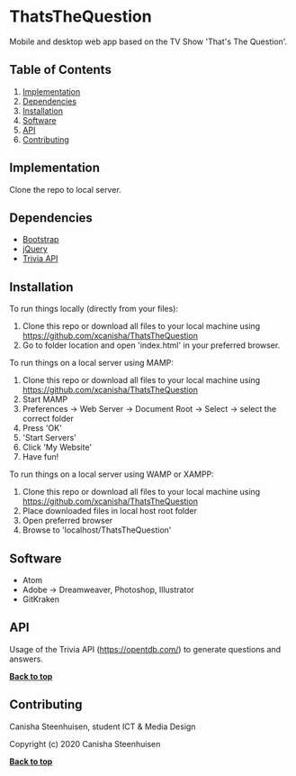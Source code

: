 # ThatsTheQuestion

Mobile and desktop web app based on the TV Show 'That's The Question'.


## Table of Contents
1. [Implementation](#implementation)
1. [Dependencies](#dependencies)
1. [Installation](#installation)
1. [Software](#software)
1. [API](#api)
1. [Contributing](#contributing)


## Implementation
Clone the repo to local server.


## Dependencies
* [Bootstrap](https://getbootstrap.com/)
* [jQuery](https://code.jquery.com/)
* [Trivia API](#api)


## Installation
To run things locally (directly from your files):
1. Clone this repo or download all files to your local machine using https://github.com/xcanisha/ThatsTheQuestion
1. Go to folder location and open 'index.html' in your preferred browser.

To run things on a local server using MAMP:
1. Clone this repo or download all files to your local machine using https://github.com/xcanisha/ThatsTheQuestion
1. Start MAMP
1. Preferences -> Web Server -> Document Root -> Select -> select the correct folder
1. Press 'OK'
1. 'Start Servers'
1. Click 'My Website'
1. Have fun!

To run things on a local server using WAMP or XAMPP:
1. Clone this repo or download all files to your local machine using https://github.com/xcanisha/ThatsTheQuestion
1. Place downloaded files in local host root folder
1. Open preferred browser
1. Browse to 'localhost/ThatsTheQuestion'


## Software
* Atom
* Adobe -> Dreamweaver, Photoshop, Illustrator
* GitKraken


## API
Usage of the Trivia API (https://opentdb.com/) to generate questions and answers.


**[Back to top](#table-of-contents)**

## Contributing
Canisha Steenhuisen, student ICT & Media Design


Copyright (c) 2020 Canisha Steenhuisen

**[Back to top](#table-of-contents)**
